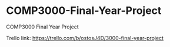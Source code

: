 # COMP3000-Final-Year-Project
 COMP3000 Final Year Project
 
 Trello link: https://trello.com/b/ostosJ4D/3000-final-year-project
